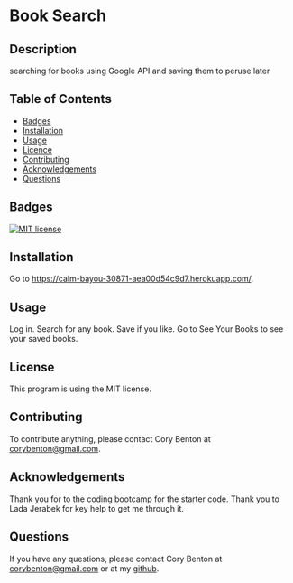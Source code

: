 # Book Search

## Description

searching for books using Google API and saving them to peruse later

## Table of Contents

- [Badges](#badges)
- [Installation](#installation)
- [Usage](#usage)
- [Licence](#license)
- [Contributing](#contributing)
- [Acknowledgements](#tests)
- [Questions](#questions)

## Badges

[![MIT license](https://img.shields.io/badge/License-MIT-blue.svg)](https://lbesson.mit-license.org/)

## Installation

Go to https://calm-bayou-30871-aea00d54c9d7.herokuapp.com/.

## Usage

Log in. Search for any book. Save if you like. Go to See Your Books to see your saved books.

## License

This program is using the MIT license.

## Contributing

To contribute anything, please contact Cory Benton at corybenton@gmail.com.

## Acknowledgements

Thank you for to the coding bootcamp for the starter code.  Thank you to Lada Jerabek for key help to get me through it.

## Questions

If you have any questions, please contact Cory Benton at corybenton@gmail.com
or at my [github](https://github.com/corybenton).